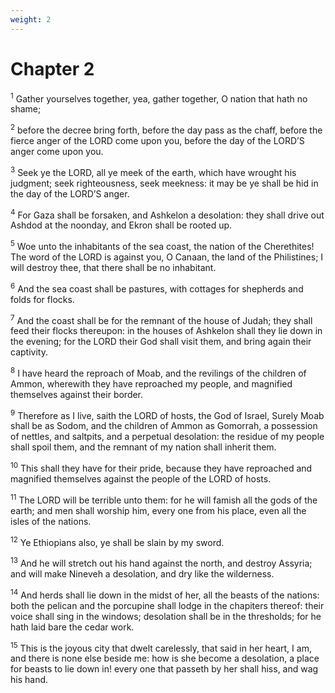 ```yaml
---
weight: 2
---
```


# Chapter 2

<sup>1</sup> Gather yourselves together, yea, gather together, O nation that hath no shame; 

<sup>2</sup> before the decree bring forth, before the day pass as the chaff, before the fierce anger of the LORD come upon you, before the day of the LORD’S anger come upon you. 

<sup>3</sup> Seek ye the LORD, all ye meek of the earth, which have wrought his judgment; seek righteousness, seek meekness: it may be ye shall be hid in the day of the LORD’S anger. 

<sup>4</sup> For Gaza shall be forsaken, and Ashkelon a desolation: they shall drive out Ashdod at the noonday, and Ekron shall be rooted up. 

<sup>5</sup> Woe unto the inhabitants of the sea coast, the nation of the Cherethites! The word of the LORD is against you, O Canaan, the land of the Philistines; I will destroy thee, that there shall be no inhabitant. 

<sup>6</sup> And the sea coast shall be pastures, with cottages for shepherds and folds for flocks. 

<sup>7</sup> And the coast shall be for the remnant of the house of Judah; they shall feed their flocks thereupon: in the houses of Ashkelon shall they lie down in the evening; for the LORD their God shall visit them, and bring again their captivity. 

<sup>8</sup> I have heard the reproach of Moab, and the revilings of the children of Ammon, wherewith they have reproached my people, and magnified themselves against their border. 

<sup>9</sup> Therefore as I live, saith the LORD of hosts, the God of Israel, Surely Moab shall be as Sodom, and the children of Ammon as Gomorrah, a possession of nettles, and saltpits, and a perpetual desolation: the residue of my people shall spoil them, and the remnant of my nation shall inherit them. 

<sup>10</sup> This shall they have for their pride, because they have reproached and magnified themselves against the people of the LORD of hosts. 

<sup>11</sup> The LORD will be terrible unto them: for he will famish all the gods of the earth; and men shall worship him, every one from his place, even all the isles of the nations. 

<sup>12</sup> Ye Ethiopians also, ye shall be slain by my sword. 

<sup>13</sup> And he will stretch out his hand against the north, and destroy Assyria; and will make Nineveh a desolation, and dry like the wilderness. 

<sup>14</sup> And herds shall lie down in the midst of her, all the beasts of the nations: both the pelican and the porcupine shall lodge in the chapiters thereof: their voice shall sing in the windows; desolation shall be in the thresholds; for he hath laid bare the cedar work. 

<sup>15</sup> This is the joyous city that dwelt carelessly, that said in her heart, I am, and there is none else beside me: how is she become a desolation, a place for beasts to lie down in! every one that passeth by her shall hiss, and wag his hand. 


